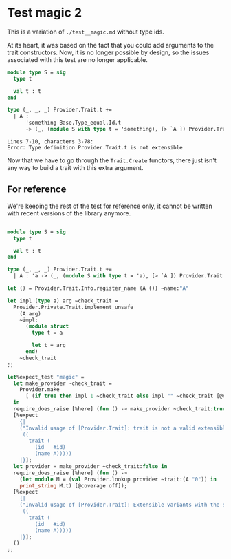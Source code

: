 # Test magic 2

This is a variation of `./test__magic.md` without type ids.

At its heart, it was based on the fact that you could add arguments to the trait constructors. Now, it is no longer possible by design, so the issues associated with this test are no longer applicable.

```ocaml
module type S = sig
  type t

  val t : t
end

type (_, _, _) Provider.Trait.t +=
  | A :
      'something Base.Type_equal.Id.t
      -> (_, (module S with type t = 'something), [> `A ]) Provider.Trait.t
```
```mdx-error
Lines 7-10, characters 3-78:
Error: Type definition Provider.Trait.t is not extensible
```

Now that we have to go through the `Trait.Create` functors, there just isn't any way to build a trait with this extra argument.

## For reference

We're keeping the rest of the test for reference only, it cannot be written with recent versions of the library anymore.

<!-- $MDX skip -->
```ocaml

module type S = sig
  type t

  val t : t
end

type (_, _, _) Provider.Trait.t +=
  | A : 'a -> (_, (module S with type t = 'a), [> `A ]) Provider.Trait.t

let () = Provider.Trait.Info.register_name (A ()) ~name:"A"

let impl (type a) arg ~check_trait =
  Provider.Private.Trait.implement_unsafe
    (A arg)
    ~impl:
      (module struct
        type t = a

        let t = arg
      end)
    ~check_trait
;;

let%expect_test "magic" =
  let make_provider ~check_trait =
    Provider.make
      [ (if true then impl 1 ~check_trait else impl "" ~check_trait [@coverage off]) ]
  in
  require_does_raise [%here] (fun () -> make_provider ~check_trait:true);
  [%expect
    {|
    ("Invalid usage of [Provider.Trait]: trait is not a valid extensible variant for this library"
     ((
       trait (
         (id   #id)
         (name A)))))
    |}];
  let provider = make_provider ~check_trait:false in
  require_does_raise [%here] (fun () ->
    (let module M = (val Provider.lookup provider ~trait:(A "0")) in
    print_string M.t) [@coverage off]);
  [%expect
    {|
    ("Invalid usage of [Provider.Trait]: Extensible variants with the same id are expected to be physically equal through the use of this library"
     ((
       trait (
         (id   #id)
         (name A)))))
    |}];
  ()
;;
```
